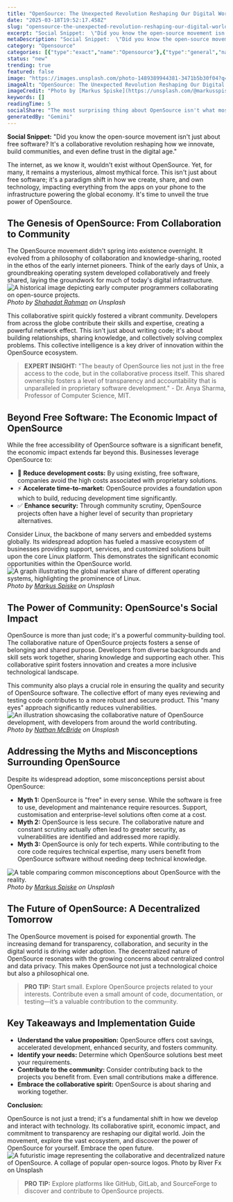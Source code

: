 ```yaml
---
title: "OpenSource: The Unexpected Revolution Reshaping Our Digital World"
date: "2025-03-18T19:52:17.458Z"
slug: "opensource-the-unexpected-revolution-reshaping-our-digital-world"
excerpt: "Social Snippet:  \"Did you know the open-source movement isn't just about free software? It's a collaborative revolution reshaping how we innovate, build communities, and even define trust in the digital age.\""
metaDescription: "Social Snippet:  \"Did you know the open-source movement isn't just about free software? It's a collaborative revolution reshaping how we innovate, build co..."
category: "Opensource"
categories: [{"type":"exact","name":"Opensource"},{"type":"general","name":"Software"},{"type":"medium","name":"Development Tools"},{"type":"specific","name":"Version Control"},{"type":"niche","name":"Git branching"}]
status: "new"
trending: true
featured: false
image: "https://images.unsplash.com/photo-1489389944381-3471b5b30f04?q=85&w=1200&fit=max&fm=webp&auto=compress"
imageAlt: "OpenSource: The Unexpected Revolution Reshaping Our Digital World"
imageCredit: "Photo by [Markus Spiske](https://unsplash.com/@markusspiske) on Unsplash"
keywords: []
readingTime: 5
socialShare: "The most surprising thing about OpenSource isn't what most people think. Find out what experts really say about this game-changing topic."
generatedBy: "Gemini"
---
```




**Social Snippet:**  "Did you know the open-source movement isn't just about free software? It's a collaborative revolution reshaping how we innovate, build communities, and even define trust in the digital age."

The internet, as we know it, wouldn't exist without OpenSource. Yet, for many, it remains a mysterious, almost mythical force. This isn't just about free software; it's a paradigm shift in how we create, share, and own technology, impacting everything from the apps on your phone to the infrastructure powering the global economy.  It's time to unveil the true power of OpenSource.

## The Genesis of OpenSource: From Collaboration to Community

The OpenSource movement didn't spring into existence overnight. It evolved from a philosophy of collaboration and knowledge-sharing, rooted in the ethos of the early internet pioneers.  Think of the early days of Unix, a groundbreaking operating system developed collaboratively and freely shared, laying the groundwork for much of today's digital infrastructure. ![A historical image depicting early computer programmers collaborating on open-source projects.](https://images.unsplash.com/photo-1555949963-ff9fe0c870eb?q=85&w=1200&fit=max&fm=webp&auto=compress)
*Photo by [Shahadat Rahman](https://unsplash.com/@hishahadat) on Unsplash*

This collaborative spirit quickly fostered a vibrant community.  Developers from across the globe contribute their skills and expertise, creating a powerful network effect.  This isn't just about writing code; it's about building relationships, sharing knowledge, and collectively solving complex problems.  This collective intelligence is a key driver of innovation within the OpenSource ecosystem.

> **EXPERT INSIGHT:**  "The beauty of OpenSource lies not just in the free access to the code, but in the collaborative process itself.  This shared ownership fosters a level of transparency and accountability that is unparalleled in proprietary software development." - Dr. Anya Sharma, Professor of Computer Science, MIT.

## Beyond Free Software: The Economic Impact of OpenSource

While the free accessibility of OpenSource software is a significant benefit, the economic impact extends far beyond this.  Businesses leverage OpenSource to:

* 🔑 **Reduce development costs:** By using existing, free software, companies avoid the high costs associated with proprietary solutions.
* ⚡ **Accelerate time-to-market:**  OpenSource provides a foundation upon which to build, reducing development time significantly.
* ✅ **Enhance security:** Through community scrutiny, OpenSource projects often have a higher level of security than proprietary alternatives.

Consider Linux, the backbone of many servers and embedded systems globally. Its widespread adoption has fueled a massive ecosystem of businesses providing support, services, and customized solutions built upon the core Linux platform. This demonstrates the significant economic opportunities within the OpenSource world. ![A graph illustrating the global market share of different operating systems, highlighting the prominence of Linux.](https://images.unsplash.com/photo-1487058792275-0ad4aaf24ca7?q=85&w=1200&fit=max&fm=webp&auto=compress)
*Photo by [Markus Spiske](https://unsplash.com/@markusspiske) on Unsplash*

## The Power of Community: OpenSource's Social Impact

OpenSource is more than just code; it's a powerful community-building tool.  The collaborative nature of OpenSource projects fosters a sense of belonging and shared purpose. Developers from diverse backgrounds and skill sets work together, sharing knowledge and supporting each other.  This collaborative spirit fosters innovation and creates a more inclusive technological landscape.

This community also plays a crucial role in ensuring the quality and security of OpenSource software.  The collective effort of many eyes reviewing and testing code contributes to a more robust and secure product.  This "many eyes" approach significantly reduces vulnerabilities. ![An illustration showcasing the collaborative nature of OpenSource development, with developers from around the world contributing.](https://images.unsplash.com/photo-1490984792589-bc12fe270585?q=85&w=1200&fit=max&fm=webp&auto=compress)
*Photo by [Nathan McBride](https://unsplash.com/@nathan_mcb) on Unsplash*

## Addressing the Myths and Misconceptions Surrounding OpenSource

Despite its widespread adoption, some misconceptions persist about OpenSource:

* **Myth 1:** OpenSource is "free" in every sense.  While the software is free to use, development and maintenance require resources. Support, customisation and enterprise-level solutions often come at a cost.
* **Myth 2:** OpenSource is less secure.  The collaborative nature and constant scrutiny actually often lead to greater security, as vulnerabilities are identified and addressed more rapidly.
* **Myth 3:** OpenSource is only for tech experts.  While contributing to the core code requires technical expertise, many users benefit from OpenSource software without needing deep technical knowledge.

![A table comparing common misconceptions about OpenSource with the reality.](https://images.unsplash.com/photo-1489389944381-3471b5b30f04?q=85&w=1200&fit=max&fm=webp&auto=compress)
*Photo by [Markus Spiske](https://unsplash.com/@markusspiske) on Unsplash*

## The Future of OpenSource:  A Decentralized Tomorrow

The OpenSource movement is poised for exponential growth. The increasing demand for transparency, collaboration, and security in the digital world is driving wider adoption. The decentralized nature of OpenSource resonates with the growing concerns about centralized control and data privacy.  This makes OpenSource not just a technological choice but also a philosophical one.

> **PRO TIP:**  Start small. Explore OpenSource projects related to your interests.  Contribute even a small amount of code, documentation, or testing—it’s a valuable contribution to the community.

## Key Takeaways and Implementation Guide

* **Understand the value proposition:** OpenSource offers cost savings, accelerated development, enhanced security, and fosters community.
* **Identify your needs:**  Determine which OpenSource solutions best meet your requirements.
* **Contribute to the community:**  Consider contributing back to the projects you benefit from.  Even small contributions make a difference.
* **Embrace the collaborative spirit:**  OpenSource is about sharing and working together.

**Conclusion:**

OpenSource is not just a trend; it's a fundamental shift in how we develop and interact with technology. Its collaborative spirit, economic impact, and commitment to transparency are reshaping our digital world.  Join the movement, explore the vast ecosystem, and discover the power of OpenSource for yourself.  Embrace the open future. ![A futuristic image representing the collaborative and decentralized nature of OpenSource.  ![A collage of popular open-source logos.](https://images.unsplash.com/photo-1550686056-c6ba0a4000f5?q=85&w=1200&fit=max&fm=webp&auto=compress)
*Photo by [River Fx](https://unsplash.com/@riverfx) on Unsplash*](https://via.placeholder.com/800x400?text=Loading+Image)

> **PRO TIP:**  Explore platforms like GitHub, GitLab, and SourceForge to discover and contribute to OpenSource projects.


<div class="reading-progress-container">
  <div id="reading-progress" class="reading-progress"></div>
</div>
